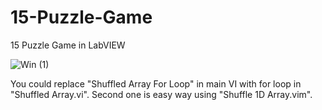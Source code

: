 # 15-Puzzle-Game
15 Puzzle Game in LabVIEW

![Win (1)](https://user-images.githubusercontent.com/49698257/206785045-19f0567b-2cdc-4842-ab6e-4602486e2413.png)

You could replace "Shuffled Array For Loop" in main VI with for loop in "Shuffled Array.vi". Second one is easy way using "Shuffle 1D Array.vim".
